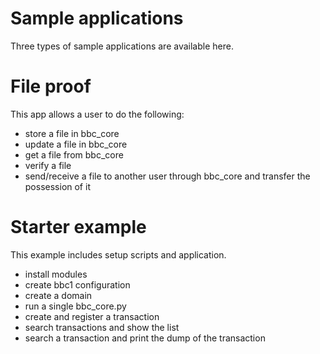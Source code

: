 Sample applications
===
Three types of sample applications are available here.

# File proof
This app allows a user to do the following:
* store a file in bbc_core
* update a file in bbc_core
* get a file from bbc_core
* verify a file
* send/receive a file to another user through bbc_core and transfer the possession of it

# Starter example
This example includes setup scripts and application.
* install modules
* create bbc1 configuration
* create a domain
* run a single bbc_core.py
* create and register a transaction
* search transactions and show the list
* search a transaction and print the dump of the transaction
